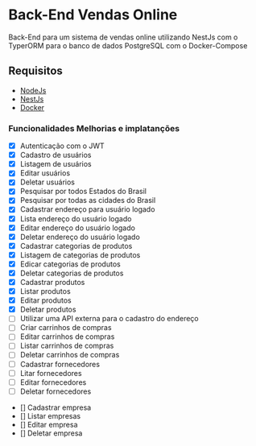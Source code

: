 # Back-End Vendas Online

Back-End para um sistema de vendas online utilizando NestJs com o TyperORM para o banco de dados PostgreSQL com o Docker-Compose

## Requisitos

* <a href="https://nodejs.org/pt" target="_blank">NodeJs</a>
* <a href="https://nestjs.com" target="_blank">NestJs</a>
* <a href="https://www.docker.com" target="_blank">Docker</a>

### Funcionalidades Melhorias e implatanções

* [x] Autenticação com o JWT
* [x] Cadastro de usuários
* [x] Listagem de usuários
* [x] Editar usuários
* [x] Deletar usuários
* [x] Pesquisar por todos Estados do Brasil
* [x] Pesquisar por todas as cidades do Brasil
* [x] Cadastrar endereço para usuário logado
* [x] Lista endereço do usuário logado
* [x] Editar endereço do usuário logado
* [x] Deletar endereço do usuário logado
* [x] Cadastrar categorias de produtos
* [x] Listagem de categorias de produtos
* [x] Edicar categorias de produtos
* [x] Deletar categorias de produtos
* [x] Cadastrar produtos
* [x] Listar produtos
* [x] Editar produtos
* [x] Deletar produtos
* [ ] Utilizar uma API externa para o cadastro do endereço
* [ ] Criar carrinhos de compras
* [ ] Editar carrinhos de compras
* [ ] Listar carrinhos de compras
* [ ] Deletar carrinhos de compras
* [ ] Cadastrar fornecedores
* [ ] Litar fornecedores
* [ ] Editar fornecedores
* [ ] Deletar fornecedores
* [] Cadastrar empresa
* [] Listar empresas
* [] Editar empresa
* [] Deletar empresa


